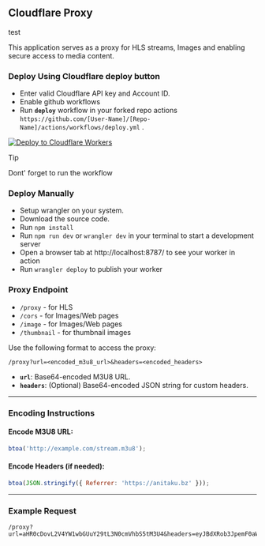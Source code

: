## Cloudflare Proxy

test

This application serves as a proxy for HLS streams, Images and enabling secure access to media content.

### Deploy Using Cloudflare deploy button

- Enter valid Cloudflare API key and Account ID.
- Enable github workflows
- Run **`deploy`** workflow in your forked repo actions `https://github.com/[User-Name]/[Repo-Name]/actions/workflows/deploy.yml` .
  
[![Deploy to Cloudflare Workers](https://deploy.workers.cloudflare.com/button)](https://deploy.workers.cloudflare.com/?url=https://github.com/Toasty360/Roxy)
>[!TIP]
> Dont' forget to run the workflow

### Deploy Manually

- Setup wrangler on your system.
- Download the source code.
- Run `npm install`
- Run `npm run dev` or `wrangler dev` in your terminal to start a development server
- Open a browser tab at http://localhost:8787/ to see your worker in action
- Run `wrangler deploy` to publish your worker

### Proxy Endpoint

- `/proxy` - for HLS
- `/cors` - for Images/Web pages
- `/image` - for Images/Web pages
- `/thumbnail` - for thumbnail images

Use the following format to access the proxy:

```
/proxy?url=<encoded_m3u8_url>&headers=<encoded_headers>
```

- **`url`**: Base64-encoded M3U8 URL.
- **`headers`**: (Optional) Base64-encoded JSON string for custom headers.

---

### Encoding Instructions

#### Encode M3U8 URL:

```javascript
btoa('http://example.com/stream.m3u8');
```

#### Encode Headers (if needed):

```javascript
btoa(JSON.stringify({ Referrer: 'https://anitaku.bz' }));
```

---

### Example Request

```
/proxy?url=aHR0cDovL2V4YW1wbGUuY29tL3N0cmVhbS5tM3U4&headers=eyJBdXRob3JpemF0aW9uIjoiQmVhcmVyIHRva2VuIn0=
```
